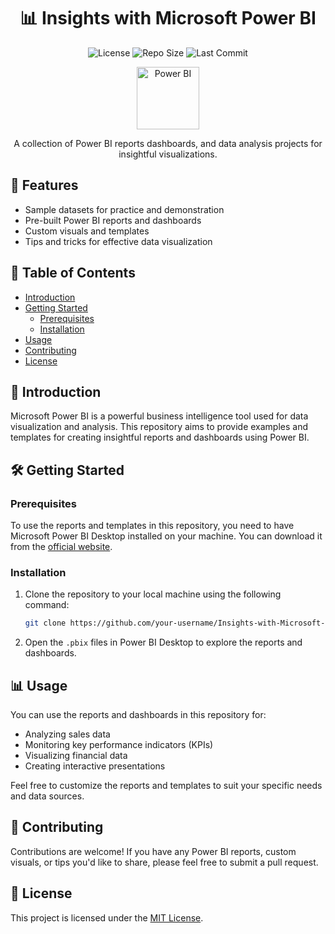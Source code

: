
<h1 align="center">📊 Insights with Microsoft Power BI</h1>

<p align="center">
  <img src="https://img.shields.io/badge/License-MIT-green" alt="License">
  <img src="https://img.shields.io/github/repo-size/your-username/Insights-with-Microsoft-PowerBI" alt="Repo Size">
  <img src="https://img.shields.io/github/last-commit/your-username/Insights-with-Microsoft-PowerBI" alt="Last Commit">
</p>

<p align="center">
  <img src="https://raw.githubusercontent.com/github/explore/main/topics/powerbi/powerbi.png" alt="Power BI" height="100">
</p>

<p align="center">
  A collection of Power BI reports dashboards, and data analysis projects for insightful visualizations.
</p>

## 🚀 Features

- Sample datasets for practice and demonstration
- Pre-built Power BI reports and dashboards
- Custom visuals and templates
- Tips and tricks for effective data visualization

## 📝 Table of Contents

- [Introduction](#introduction)
- [Getting Started](#getting-started)
  - [Prerequisites](#prerequisites)
  - [Installation](#installation)
- [Usage](#usage)
- [Contributing](#contributing)
- [License](#license)

## 📖 Introduction

Microsoft Power BI is a powerful business intelligence tool used for data visualization and analysis. This repository aims to provide examples and templates for creating insightful reports and dashboards using Power BI.

## 🛠️ Getting Started

### Prerequisites

To use the reports and templates in this repository, you need to have Microsoft Power BI Desktop installed on your machine. You can download it from the [official website](https://powerbi.microsoft.com/desktop/).

### Installation

1. Clone the repository to your local machine using the following command:

   ```sh
   git clone https://github.com/your-username/Insights-with-Microsoft-PowerBI.git
   ```

2. Open the `.pbix` files in Power BI Desktop to explore the reports and dashboards.

## 📊 Usage

You can use the reports and dashboards in this repository for:

- Analyzing sales data
- Monitoring key performance indicators (KPIs)
- Visualizing financial data
- Creating interactive presentations

Feel free to customize the reports and templates to suit your specific needs and data sources.

## 🤝 Contributing

Contributions are welcome! If you have any Power BI reports, custom visuals, or tips you'd like to share, please feel free to submit a pull request.

## 📄 License

This project is licensed under the [MIT License](LICENSE).
